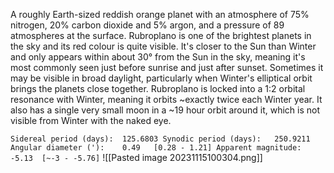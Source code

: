 A roughly Earth-sized reddish orange planet with an atmosphere of 75% nitrogen, 20% carbon dioxide and 5% argon, and a pressure of 89 atmospheres at the surface. Rubroplano is one of the brightest planets in the sky and its red colour is quite visible. It's closer to the Sun than Winter and only appears within about 30° from the Sun in the sky, meaning it's most commonly seen just before sunrise and just after sunset. Sometimes it may be visible in broad daylight, particularly when Winter's elliptical orbit brings the planets close together. Rubroplano is locked into a 1:2 orbital resonance with Winter, meaning it orbits ~exactly twice each Winter year. It also has a single very small moon in a ~19 hour orbit around it, which is not visible from Winter with the naked eye.

`Sidereal period (days):  125.6803 Synodic period (days):   250.9211 Angular diameter ('):    0.49   [0.28 - 1.21] Apparent magnitude:      -5.13  [~-3 - -5.76]`
![[Pasted image 20231115100304.png]]